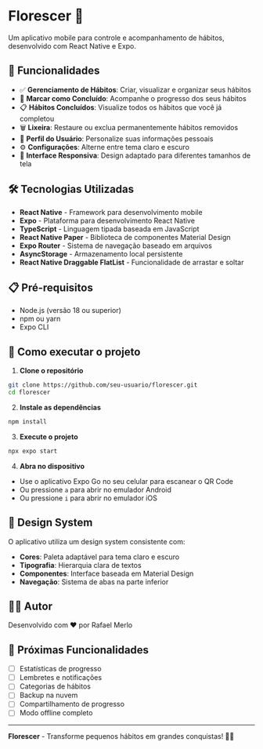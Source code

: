 # Florescer 🌱

Um aplicativo mobile para controle e acompanhamento de hábitos, desenvolvido com React Native e Expo.

## 📱 Funcionalidades

- ✅ **Gerenciamento de Hábitos**: Criar, visualizar e organizar seus hábitos
- 🎯 **Marcar como Concluído**: Acompanhe o progresso dos seus hábitos
- 📋 **Hábitos Concluídos**: Visualize todos os hábitos que você já completou
- 🗑️ **Lixeira**: Restaure ou exclua permanentemente hábitos removidos
- 👤 **Perfil do Usuário**: Personalize suas informações pessoais
- ⚙️ **Configurações**: Alterne entre tema claro e escuro
- 📱 **Interface Responsiva**: Design adaptado para diferentes tamanhos de tela

## 🛠️ Tecnologias Utilizadas

- **React Native** - Framework para desenvolvimento mobile
- **Expo** - Plataforma para desenvolvimento React Native
- **TypeScript** - Linguagem tipada baseada em JavaScript
- **React Native Paper** - Biblioteca de componentes Material Design
- **Expo Router** - Sistema de navegação baseado em arquivos
- **AsyncStorage** - Armazenamento local persistente
- **React Native Draggable FlatList** - Funcionalidade de arrastar e soltar

## 📋 Pré-requisitos

- Node.js (versão 18 ou superior)
- npm ou yarn
- Expo CLI

## 🚀 Como executar o projeto

1. **Clone o repositório**
```bash
git clone https://github.com/seu-usuario/florescer.git
cd florescer
```

2. **Instale as dependências**
```bash
npm install
```

3. **Execute o projeto**
```bash
npx expo start
```

4. **Abra no dispositivo**
- Use o aplicativo Expo Go no seu celular para escanear o QR Code
- Ou pressione `a` para abrir no emulador Android
- Ou pressione `i` para abrir no emulador iOS


## 🎨 Design System

O aplicativo utiliza um design system consistente com:

- **Cores**: Paleta adaptável para tema claro e escuro
- **Tipografia**: Hierarquia clara de textos
- **Componentes**: Interface baseada em Material Design
- **Navegação**: Sistema de abas na parte inferior

## 👨‍💻 Autor

Desenvolvido com ❤️ por Rafael Merlo

## 🔮 Próximas Funcionalidades

- [ ] Estatísticas de progresso
- [ ] Lembretes e notificações
- [ ] Categorias de hábitos
- [ ] Backup na nuvem
- [ ] Compartilhamento de progresso
- [ ] Modo offline completo

---

**Florescer** - Transforme pequenos hábitos em grandes conquistas! 🌱✨
